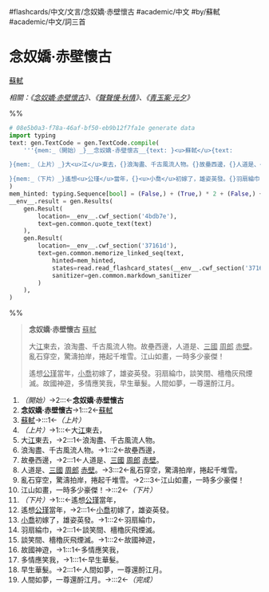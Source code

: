 #flashcards/中文/文言/念奴嬌·赤壁懷古 #academic/中文 #by/蘇軾 #academic/中文/詞三首

# 念奴嬌·赤壁懷古
<u>蘇軾</u>

_相關：《[念奴嬌·赤壁懷古](念奴嬌·赤壁懷古.md)》、《[聲聲慢·秋情](聲聲慢·秋情.md)》、《[青玉案·元夕](青玉案·元夕.md)》_

%%
```Python
# 08e5b0a3-f78a-46af-bf50-eb9b12f7fa1e generate data
import typing
text: gen.TextCode = gen.TextCode.compile(
	'''{mem:_（開始）_}__念奴嬌·赤壁懷古__{text: }<u>蘇軾</u>{text:

}{mem:_（上片）_}大<u>江</u>東去，{}浪淘盡、千古風流人物。{}故壘西邊，{}人道是、<u>三國</u> <u>周郎</u> <u>赤壁</u>。{}亂石穿空，驚濤拍岸，捲起千堆雪。{}江山如畫，一時多少豪傑！{text:

}{mem:_（下片）_}遙想<u>公瑾</u>當年，{}<u>小喬</u>初嫁了，雄姿英發。{}羽扇綸巾，{}談笑間、檣櫓灰飛煙滅。{}故國神遊，{}多情應笑我，{}早生華髮。{}人間如夢，一尊還酹江月。{mem:_（完成）_}'''
)
mem_hinted: typing.Sequence[bool] = (False,) + (True,) * 2 + (False,) + (True,) * 6 + (False,) + (True,) * 8 + (False,)
__env__.result = gen.Results(
	gen.Result(
		location=__env__.cwf_section('4bdb7e'),
		text=gen.common.quote_text(text)
	),
	gen.Result(
		location=__env__.cwf_section('37161d'),
		text=gen.common.memorize_linked_seq(text,
			hinted=mem_hinted,
			states=read.read_flashcard_states(__env__.cwf_section('37161d')),
			sanitizer=gen.common.markdown_sanitizer
		)
	),
)
```
%%

<!--08e5b0a3-f78a-46af-bf50-eb9b12f7fa1e generate section="4bdb7e"--><!-- The following content is generated at 2022-10-25T14:38:36.369988+08:00. Any edits will be overridden! -->

> __念奴嬌·赤壁懷古__ <u>蘇軾</u>
>
> 大<u>江</u>東去，浪淘盡、千古風流人物。故壘西邊，人道是、<u>三國</u> <u>周郎</u> <u>赤壁</u>。亂石穿空，驚濤拍岸，捲起千堆雪。江山如畫，一時多少豪傑！
>
> 遙想<u>公瑾</u>當年，<u>小喬</u>初嫁了，雄姿英發。羽扇綸巾，談笑間、檣櫓灰飛煙滅。故國神遊，多情應笑我，早生華髮。人間如夢，一尊還酹江月。
<!--/08e5b0a3-f78a-46af-bf50-eb9b12f7fa1e-->

<!--08e5b0a3-f78a-46af-bf50-eb9b12f7fa1e generate section="37161d"--><!-- The following content is generated at 2022-10-25T14:38:36.380985+08:00. Any edits will be overridden! -->

1. _（開始）_→2:::←__念奴嬌·赤壁懷古__ <!--SR:!2023-11-24,395,258!2023-08-15,422,338-->
2. __念奴嬌·赤壁懷古__→1:::2←<u>蘇軾</u> <!--SR:!2022-12-09,50,254!2022-11-01,135,259-->
3. <u>蘇軾</u>→:::1←_（上片）_ <!--SR:!2023-08-05,412,330!2023-04-17,302,316-->
4. _（上片）_→1:::←大<u>江</u>東去， <!--SR:!2022-12-27,191,259!2024-05-13,571,319-->
5. 大<u>江</u>東去，→2:::1←浪淘盡、千古風流人物。 <!--SR:!2022-11-23,157,239!2023-02-25,239,279-->
6. 浪淘盡、千古風流人物。→1:::2←故壘西邊， <!--SR:!2022-11-10,13,230!2023-01-21,145,210-->
7. 故壘西邊，→2:::1←人道是、<u>三國</u> <u>周郎</u> <u>赤壁</u>。 <!--SR:!2022-12-30,71,239!2023-01-04,199,259-->
8. 人道是、<u>三國</u> <u>周郎</u> <u>赤壁</u>。→3:::2←亂石穿空，驚濤拍岸，捲起千堆雪。 <!--SR:!2023-01-08,203,259!2023-06-28,303,259-->
9. 亂石穿空，驚濤拍岸，捲起千堆雪。→2:::3←江山如畫，一時多少豪傑！ <!--SR:!2022-11-23,157,239!2023-01-23,95,219-->
10. 江山如畫，一時多少豪傑！→:::2←_（下片）_ <!--SR:!2024-05-20,578,316!2023-01-09,204,259-->
11. _（下片）_→1:::←遙想<u>公瑾</u>當年， <!--SR:!2022-12-28,192,259!2023-01-08,80,279-->
12. 遙想<u>公瑾</u>當年，→2:::1←<u>小喬</u>初嫁了，雄姿英發。 <!--SR:!2022-12-29,70,239!2023-06-30,311,270-->
13. <u>小喬</u>初嫁了，雄姿英發。→1:::2←羽扇綸巾， <!--SR:!2023-08-05,289,239!2023-11-18,394,259-->
14. 羽扇綸巾，→2:::1←談笑間、檣櫓灰飛煙滅。 <!--SR:!2022-11-06,140,239!2022-12-28,69,239-->
15. 談笑間、檣櫓灰飛煙滅。→1:::2←故國神遊， <!--SR:!2023-03-09,184,239!2022-11-10,21,199-->
16. 故國神遊，→1:::1←多情應笑我， <!--SR:!2022-10-29,158,259!2022-12-27,68,239-->
17. 多情應笑我，→1:::1←早生華髮。 <!--SR:!2023-01-03,198,259!2023-07-18,329,279-->
18. 早生華髮。→2:::1←人間如夢，一尊還酹江月。 <!--SR:!2022-11-22,156,239!2022-11-03,10,230-->
19. 人間如夢，一尊還酹江月。→:::2←_（完成）_ <!--SR:!2023-04-07,292,310!2023-07-07,311,259-->
<!--/08e5b0a3-f78a-46af-bf50-eb9b12f7fa1e-->
